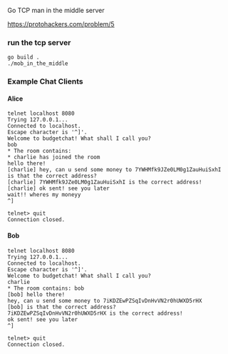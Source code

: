 Go TCP man in the middle server

https://protohackers.com/problem/5

### run the tcp server
```
go build .
./mob_in_the_middle
```

### Example Chat Clients

#### Alice
```
telnet localhost 8080
Trying 127.0.0.1...
Connected to localhost.
Escape character is '^]'.
Welcome to budgetchat! What shall I call you?
bob
* The room contains: 
* charlie has joined the room
hello there!
[charlie] hey, can u send some money to 7YWHMfk9JZe0LM0g1ZauHuiSxhI
is that the correct address?
[charlie] 7YWHMfk9JZe0LM0g1ZauHuiSxhI is the correct address!
[charlie] ok sent! see you later
wait!! wheres my moneyy
^]

telnet> quit
Connection closed.
```
#### Bob
```
telnet localhost 8080
Trying 127.0.0.1...
Connected to localhost.
Escape character is '^]'.
Welcome to budgetchat! What shall I call you?
charlie
* The room contains: bob
[bob] hello there!
hey, can u send some money to 7iKDZEwPZSqIvDnHvVN2r0hUWXD5rHX
[bob] is that the correct address?
7iKDZEwPZSqIvDnHvVN2r0hUWXD5rHX is the correct address!
ok sent! see you later
^]

telnet> quit
Connection closed.
```